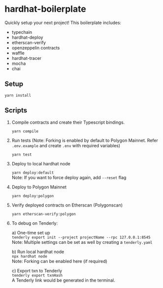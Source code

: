 # hardhat-boilerplate

Quickly setup your next project! This boilerplate includes:

- typechain
- hardhat-deploy
- etherscan-verify
- openzeppelin contracts
- waffle
- hardhat-tracer
- mocha
- chai

## Setup

`yarn install`

## Scripts

1. Compile contracts and create their Typescript bindings.

   `yarn compile`

2. Run tests (Note: Forking is enabled by default to Polygon Mainnet. Refer `.env.example` and create `.env` with required variables)

   `yarn test`

3. Deploy to local hardhat node

   `yarn deploy:default`  
   Note: If you want to force deploy again, add `--reset` flag

4. Deploy to Polygon Mainnet

   `yarn deploy:polygon`

5. Verify deployed contracts on Etherscan (Polygonscan)

   `yarn etherscan-verify:polygon`

6. To debug on Tenderly:

   a) One-time set up  
   `tenderly export init --project projectName --rpc 127.0.0.1:8545`  
   Note: Multiple settings can be set as well by creating a `tenderly.yaml`

   b) Run local hardhat node  
   `npx hardhat node`  
   Note: Forking can be enabled here (if required)

   c) Export txn to Tenderly  
   `tenderly export txnHash`  
   A Tenderly link would be generated in the terminal.
